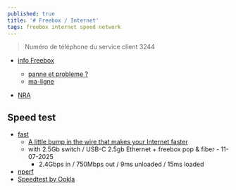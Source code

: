 ```yaml
---
published: true
title: '# Freebox / Internet'
tags: freebox internet speed network
---
```

> Numéro de téléphone du service client	3244

- [info Freebox](http://mafreebox.freebox.fr/index.html)
	- [panne et probleme ?](https://downdetector.fr/statut/free/carte/)
	- [ma-ligne](https://www.free-reseau.fr/ma-ligne/)

- [NRA](https://www.ariase.com/couverture/isere-38/nra/vib38-38547vib)

## Speed test
- [fast](https://fast.com/#)
	- [A little bump in the wire that makes your Internet faster](https://apenwarr.ca/log/20180808)
	- with 2.5Gb switch / USB-C 2.5gb Ethernet + freebox pop & fiber - 11-07-2025
		- 2.4Gbps in / 750Mbps out / 9ms unloaded / 15ms loaded
- [nperf](https://www.nperf.com/en/)
- [Speedtest by Ookla](http://www.speedtest.net/run)
